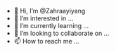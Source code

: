 - 👋 Hi, I’m @Zahraayiyang
- 👀 I’m interested in ...
- 🌱 I’m currently learning ...
- 💞️ I’m looking to collaborate on ...
- 📫 How to reach me ...

<!---
Zahraayiyang/Zahraayiyang is a ✨ special ✨ repository because its `README.md` (this file) appears on your GitHub profile.
You can click the Preview link to take a look at your changes.
--->
